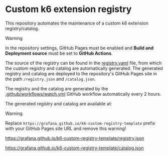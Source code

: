 # Custom k6 extension registry

This repository automates the maintenance of a custom k6 extension registry/catalog.

> [!WARNING]
> In the repository settings, GitHub Pages must be enabled and **Build and Deployment source** must be set to **GitHub Actions**.

The source of the registry can be found in the [registry.yaml](registry.yaml) file, from which the custom registry and catalog are automatically generated. The generated registry and catalog are deployed to the repository's GitHub Pages site in the path `/registry.json` and `/catalog.json`.

The registry and the catalog are generated by the [.github/workflows/watch.yml](.github/workflows/watch.yml) GitHub workflow automatically every 2 hours.

The generated registry and catalog are available at:

> [!WARNING]
> Replace `https://grafana.github.io/k6-custom-registry-template` prefix with your GitHub Pages site URL and remove this warning!

https://grafana.github.io/k6-custom-registry-template/registry.json

https://grafana.github.io/k6-custom-registry-template/catalog.json
